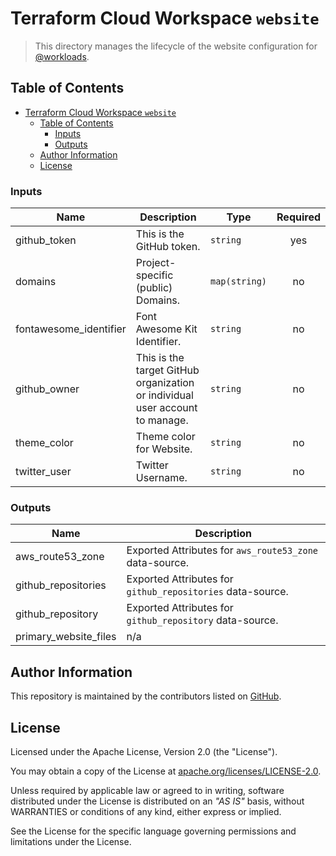 # Terraform Cloud Workspace `website`

> This directory manages the lifecycle of the website configuration for [@workloads](https://github.com/workloads).

## Table of Contents

<!-- TOC -->
* [Terraform Cloud Workspace `website`](#terraform-cloud-workspace-website)
  * [Table of Contents](#table-of-contents)
    * [Inputs](#inputs)
    * [Outputs](#outputs)
  * [Author Information](#author-information)
  * [License](#license)
<!-- TOC -->

<!-- BEGIN_TF_DOCS -->
### Inputs

| Name | Description | Type | Required |
|------|-------------|------|:--------:|
| github_token | This is the GitHub token. | `string` | yes |
| domains | Project-specific (public) Domains. | `map(string)` | no |
| fontawesome_identifier | Font Awesome Kit Identifier. | `string` | no |
| github_owner | This is the target GitHub organization or individual user account to manage. | `string` | no |
| theme_color | Theme color for Website. | `string` | no |
| twitter_user | Twitter Username. | `string` | no |

### Outputs

| Name | Description |
|------|-------------|
| aws_route53_zone | Exported Attributes for `aws_route53_zone` data-source. |
| github_repositories | Exported Attributes for `github_repositories` data-source. |
| github_repository | Exported Attributes for `github_repository` data-source. |
| primary_website_files | n/a |
<!-- END_TF_DOCS -->

## Author Information

This repository is maintained by the contributors listed on [GitHub](https://github.com/workloads/website/graphs/contributors).

## License

Licensed under the Apache License, Version 2.0 (the "License").

You may obtain a copy of the License at [apache.org/licenses/LICENSE-2.0](http://www.apache.org/licenses/LICENSE-2.0).

Unless required by applicable law or agreed to in writing, software distributed under the License is distributed on an _"AS IS"_ basis, without WARRANTIES or conditions of any kind, either express or implied.

See the License for the specific language governing permissions and limitations under the License.
